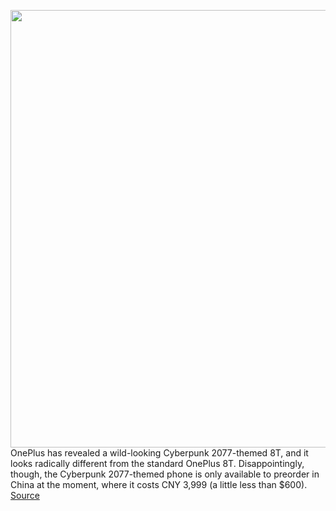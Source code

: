 <img src='https://cdn.vox-cdn.com/thumbor/4Df_HS-B6BEHd1j5u5jR6b9e2q4=/0x0:6000x4000/1200x800/filters:focal(3199x1360:4159x2320)/cdn.vox-cdn.com/uploads/chorus_image/image/67726949/a7c1c366gy1gkb7gekgouj24mo334nph.0.jpg' width='700px' /><br/>
OnePlus has revealed a wild-looking Cyberpunk 2077-themed 8T, and it looks radically different from the standard OnePlus 8T. Disappointingly, though, the Cyberpunk 2077-themed phone is only available to preorder in China at the moment, where it costs CNY 3,999 (a little less than $600).
<a href='https://www.theverge.com/2020/11/2/21546013/oneplus-cyberpunk-2077-8t-big-camera-module'> Source <a/>